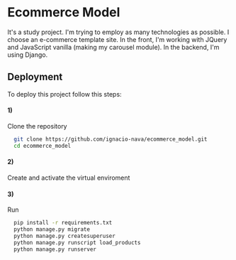 # Ecommerce Model

It's a study project. I'm trying to employ as many technologies as possible. I choose an e-commerce template site. In the front, I'm working with JQuery and JavaScript vanilla (making my carousel module). In the backend, I'm using Django.

## Deployment

To deploy this project follow this steps:

#### 1)
Clone the repository 
```bash
  git clone https://github.com/ignacio-nava/ecommerce_model.git
  cd ecommerce_model
```

#### 2)

Create and activate the virtual enviroment

#### 3)

Run
```bash
  pip install -r requirements.txt
  python manage.py migrate
  python manage.py createsuperuser
  python manage.py runscript load_products
  python manage.py runserver  
```
